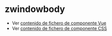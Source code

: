 # zwindowbody

 - Ver [contenido de fichero de componente Vue](./zwindowbody.vue)
 - Ver [contenido de fichero de componente CSS](./zwindowbody.css)
